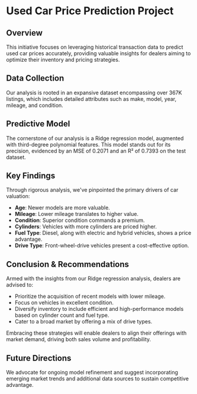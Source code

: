 # Used Car Price Prediction Project

## Overview
This initiative focuses on leveraging historical transaction data to predict used car prices accurately, providing valuable insights for dealers aiming to optimize their inventory and pricing strategies.

## Data Collection
Our analysis is rooted in an expansive dataset encompassing over 367K listings, which includes detailed attributes such as make, model, year, mileage, and condition.

## Predictive Model
The cornerstone of our analysis is a Ridge regression model, augmented with third-degree polynomial features. This model stands out for its precision, evidenced by an MSE of 0.2071 and an R² of 0.7393 on the test dataset.

## Key Findings
Through rigorous analysis, we've pinpointed the primary drivers of car valuation:
- **Age**: Newer models are more valuable.
- **Mileage**: Lower mileage translates to higher value.
- **Condition**: Superior condition commands a premium.
- **Cylinders**: Vehicles with more cylinders are priced higher.
- **Fuel Type**: Diesel, along with electric and hybrid vehicles, shows a price advantage.
- **Drive Type**: Front-wheel-drive vehicles present a cost-effective option.

## Conclusion & Recommendations
Armed with the insights from our Ridge regression analysis, dealers are advised to:
- Prioritize the acquisition of recent models with lower mileage.
- Focus on vehicles in excellent condition.
- Diversify inventory to include efficient and high-performance models based on cylinder count and fuel type.
- Cater to a broad market by offering a mix of drive types.

Embracing these strategies will enable dealers to align their offerings with market demand, driving both sales volume and profitability.

## Future Directions
We advocate for ongoing model refinement and suggest incorporating emerging market trends and additional data sources to sustain competitive advantage.
